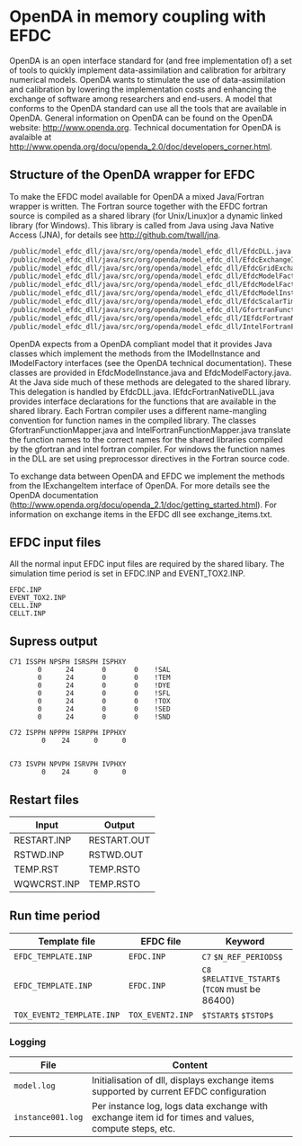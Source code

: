 # OpenDA in memory coupling with EFDC 


OpenDA is an open interface standard for (and free implementation of) a set of tools to quickly implement data-assimilation and calibration for arbitrary numerical models. OpenDA wants to stimulate the use of data-assimilation and calibration by lowering the implementation costs and enhancing the exchange of software among researchers and end-users. A model that conforms to the OpenDA standard can use all the tools that are available in OpenDA. General information on OpenDA can be found on the OpenDA website: http://www.openda.org. Technical documentation for OpenDA is avalaible at http://www.openda.org/docu/openda_2.0/doc/developers_corner.html.

## Structure of the OpenDA wrapper for EFDC

To make the EFDC model available for OpenDA a mixed Java/Fortran wrapper is written. The Fortran source together with the EFDC fortran source is compiled as a shared library (for Unix/Linux)or a dynamic linked library (for Windows). This library is called from Java using Java Native Access (JNA), for details see http://github.com/twall/jna.

```bash
/public/model_efdc_dll/java/src/org/openda/model_efdc_dll/EfdcDLL.java
/public/model_efdc_dll/java/src/org/openda/model_efdc_dll/EfdcExchangeItemType.java
/public/model_efdc_dll/java/src/org/openda/model_efdc_dll/EfdcGridExchangeItem.java
/public/model_efdc_dll/java/src/org/openda/model_efdc_dll/EfdcModelFactory.java
/public/model_efdc_dll/java/src/org/openda/model_efdc_dll/EfdcModelFactoryConfigReader.java
/public/model_efdc_dll/java/src/org/openda/model_efdc_dll/EfdcModelInstance.java
/public/model_efdc_dll/java/src/org/openda/model_efdc_dll/EfdcScalarTimeSeriesExchangeItem.java
/public/model_efdc_dll/java/src/org/openda/model_efdc_dll/GfortranFunctionMapper.java
/public/model_efdc_dll/java/src/org/openda/model_efdc_dll/IEfdcFortranNativeDLL.java
/public/model_efdc_dll/java/src/org/openda/model_efdc_dll/IntelFortranFunctionMapper.java
```

OpenDA expects from a OpenDA compliant model that it provides Java classes which implement the methods from the IModelInstance and IModelFactory interfaces (see the OpenDA technical documentation). These classes are provided in EfdcModelInstance.java and EfdcModelFactory.java. At the Java side much of these methods are delegated to the shared library. This delegation is handled by EfdcDLL.java. IEfdcFortranNativeDLL.java provides interface declarations for the functions that are available in the shared library. Each Fortran compiler uses a different name-mangling convention for function names in the compiled library. The classes GfortranFunctionMapper.java and IntelFortranFunctionMapper.java translate the function names to the correct names for the shared libraries compiled by the gfortran and intel fortran compiler. For windows the function names in the DLL are set using preprocessor directives in the Fortran source code.

To exchange data between OpenDA and EFDC we implement the methods from the IExchangeItem interface of OpenDA. For more details see the OpenDA documentation (http://www.openda.org/docu/openda_2.1/doc/getting_started.html). For information on exchange items in the EFDC dll see exchange_items.txt.

## EFDC input files

All the normal input EFDC input files are required by the shared libary. The simulation time period is set in EFDC.INP and EVENT_TOX2.INP.

```
EFDC.INP
EVENT_TOX2.INP
CELL.INP
CELLT.INP
```

## Supress output

```
C71 ISSPH NPSPH ISRSPH ISPHXY
       0      24       0       0    !SAL
       0      24       0       0    !TEM
       0      24       0       0    !DYE
       0      24       0       0    !SFL
       0      24       0       0    !TOX
       0      24       0       0    !SED
       0      24       0       0    !SND

C72 ISPPH NPPPH ISRPPH IPPHXY
        0    24      0      0


C73 ISVPH NPVPH ISRVPH IVPHXY
        0    24      0      0
```

## Restart files

| Input  | Output | 
| ------ | ---- |
| RESTART.INP | RESTART.OUT |
| RSTWD.INP |  RSTWD.OUT |
| TEMP.RST | TEMP.RSTO  |
| WQWCRST.INP | TEMP.RSTO |

## Run time period

| Template file              | EFDC file       | Keyword  |
| -------------------------- | ------------------------ | ---- |
| `EFDC_TEMPLATE.INP`            |`EFDC.INP`  | `C7` `$N_REF_PERIODS$` |
| `EFDC_TEMPLATE.INP`          | `EFDC.INP`             | `C8` `$RELATIVE_TSTART$` (`TCON` must be 86400) |
| `TOX_EVENT2_TEMPLATE.INP`    | `TOX_EVENT2.INP`       | `$TSTART$` `$TSTOP$` |          

### Logging

| File  | Content |
| ----- | ------- |
| `model.log` | Initialisation of dll, displays exchange items supported by current EFDC configuration  |
| `instance001.log` | Per instance log, logs data exchange with exchange item id for times and values, compute steps, etc. |



